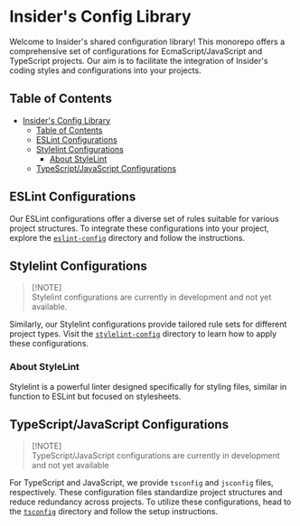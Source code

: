 # Insider's Config Library

Welcome to Insider's shared configuration library! This monorepo offers a
comprehensive set of configurations for EcmaScript/JavaScript and TypeScript
projects. Our aim is to facilitate the integration of Insider's coding styles
and configurations into your projects.

## Table of Contents
- [Insider's Config Library](#insiders-config-library)
  - [Table of Contents](#table-of-contents)
  - [ESLint Configurations](#eslint-configurations)
  - [Stylelint Configurations](#stylelint-configurations)
    - [About StyleLint](#about-stylelint)
  - [TypeScript/JavaScript Configurations](#typescriptjavascript-configurations)

## ESLint Configurations

Our ESLint configurations offer a diverse set of rules suitable for various
project structures. To integrate these configurations into your project,
explore the [`eslint-config`] directory and follow the instructions.

[`eslint-config`]: ./packages/eslint-config/#readme

## Stylelint Configurations

<blockquote>
  <p>[!NOTE]<br>
    Stylelint configurations are currently in development and not yet available.
  </p>
</blockquote>

Similarly, our Stylelint configurations provide tailored rule sets for
different project types. Visit the [`stylelint-config`] directory to learn how
to apply these configurations.

[`stylelint-config`]: ./packages/stylelint-config/#readme

### About StyleLint
Stylelint is a powerful linter designed specifically for styling files,
similar in function to ESLint but focused on stylesheets.

## TypeScript/JavaScript Configurations

<blockquote>
  <p>[!NOTE]<br>
    TypeScript/JavaScript configurations are currently in development and not
    yet available
  </p>
</blockquote>

For TypeScript and JavaScript, we provide `tsconfig` and `jsconfig` files,
respectively. These configuration files standardize project structures and
reduce redundancy across projects. To utilize these configurations, head to
the [`tsconfig`] directory and follow the setup instructions.

[`tsconfig`]: ./packages/tsconfig/#readme
